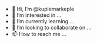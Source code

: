 - 👋 Hi, I’m @kuplemarkeple
- 👀 I’m interested in ...
- 🌱 I’m currently learning ...
- 💞️ I’m looking to collaborate on ...
- 📫 How to reach me ...

<!---
kuplemarkeple/kuplemarkeple is a ✨ special ✨ repository because its `README.md` (this file) appears on your GitHub profile.
You can click the Preview link to take a look at your changes.
--->
